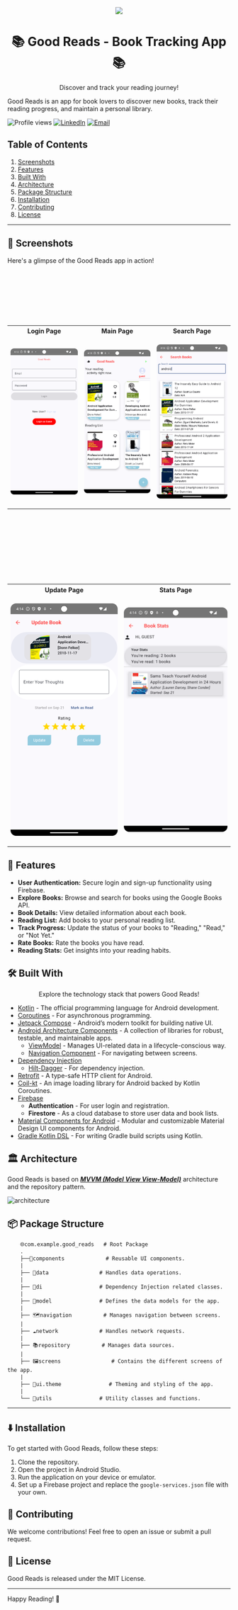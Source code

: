 <p align="center">
<img src="timo9036/good_reads/Good_Reads-3ab355353379c46e6122923e574e6d76dd5a1b2c/app/src/main/res/mipmap-xxxhdpi/ic_launcher_round.webp" width="15%"/>
<h1 align="center">📚 Good Reads - Book Tracking App 📚</h1>
<p align="center">
Discover and track your reading journey!
</p>
</p>

Good Reads is an app for book lovers to discover new books, track their reading progress, and maintain a personal library.

![Profile views](https://komarev.com/ghpvc/?username=timo9036&color=green)
[![LinkedIn](https://img.shields.io/badge/-LinkedIn-blue?style=flat-square&logo=linkedin)](https://www.linkedin.com/in/timothysliu/)
[![Email](https://img.shields.io/badge/-Email-orange?style=flat-square&logo=gmail)](mailto:timo9036@hotmail.com)

## Table of Contents

1. [Screenshots](#-screenshots)
2. [Features](#-features)
3. [Built With](#-built-with)
4. [Architecture](#️-architecture)
5. [Package Structure](#-package-structure)
6. [Installation](#️-installation)
7. [Contributing](#-contributing)
8. [License](#-license)

---

## 📸 Screenshots

Here's a glimpse of the Good Reads app in action!
<table>
  <tr>
     <th>Login Page</th>
     <th>Main Page</th>
     <th>Search Page</th>
  </tr>

  <tr>
    <td>
           <img src="Screenshot_20250921_161345.png" alt="Login Page">
   </td>
   <td>
           <img src="Screenshot_20250921_161354.png" alt="Main Page">
   </td>
   <td>
           <img src="Screenshot_20250921_161423.png" alt="Search Page">
   </td>
  </tr>

 </table>

 <table>
  <tr>
    <th>Update Page</th>
    <th>Stats Page</th>
  </tr>

  <tr>
   <td>
           <img src="Screenshot_20250921_161411.png" alt="Update Page">
   </td>
   <td>
           <img src="Screenshot_20250921_161431.png" alt="Stats Page">
   </td>
  </tr>

 </table>

## 🌟 Features

- **User Authentication:** Secure login and sign-up functionality using Firebase.
- **Explore Books:** Browse and search for books using the Google Books API.
- **Book Details:** View detailed information about each book.
- **Reading List:** Add books to your personal reading list.
- **Track Progress:** Update the status of your books to "Reading," "Read," or "Not Yet."
- **Rate Books:** Rate the books you have read.
- **Reading Stats:** Get insights into your reading habits.

## 🛠 Built With

<p align="center">
Explore the technology stack that powers Good Reads!
</p>

- [Kotlin](https://kotlinlang.org/) - The official programming language for Android development.
- [Coroutines](https://kotlinlang.org/docs/reference/coroutines-overview.html) - For asynchronous programming.
- [Jetpack Compose](https://developer.android.com/jetpack/compose) - Android’s modern toolkit for building native UI.
- [Android Architecture Components](https://developer.android.com/topic/libraries/architecture) - A collection of libraries for robust, testable, and maintainable apps.
  - [ViewModel](https://developer.android.com/topic/libraries/architecture/viewmodel) - Manages UI-related data in a lifecycle-conscious way.
  - [Navigation Component](https://developer.android.com/guide/navigation/navigation-getting-started) - For navigating between screens.
- [Dependency Injection](https://developer.android.com/training/dependency-injection)
  - [Hilt-Dagger](https://dagger.dev/hilt/) - For dependency injection.
- [Retrofit](https://square.github.io/retrofit/) - A type-safe HTTP client for Android.
- [Coil-kt](https://coil-kt.github.io/coil/) - An image loading library for Android backed by Kotlin Coroutines.
- [Firebase](https://firebase.google.com/)
    - **Authentication** - For user login and registration.
    - **Firestore** - As a cloud database to store user data and book lists.
- [Material Components for Android](https://github.com/material-components/material-components-android) - Modular and customizable Material Design UI components for Android.
- [Gradle Kotlin DSL](https://docs.gradle.org/current/userguide/kotlin_dsl.html) - For writing Gradle build scripts using Kotlin.

## 🏛️ Architecture

Good Reads is based on [***MVVM (Model View View-Model)***](https://developer.android.com/jetpack/docs/guide#recommended-app-arch) architecture and the repository pattern.

![architecture](https://developer.android.com/topic/libraries/architecture/images/final-architecture.png)

## 📦 Package Structure
```
    🌐com.example.good_reads   # Root Package
    .
    ├──🔌components             # Reusable UI components.
    |
    ├── 📁data                # Handles data operations.
    |
    ├── 💉di                  # Dependency Injection related classes.
    |
    ├── 👤model               # Defines the data models for the app.
    |
    ├── 🗺️navigation          # Manages navigation between screens.
    |
    ├── ☁️network             # Handles network requests.
    |
    ├── 📚repository          # Manages data sources.
    |
    ├── 🖼️screens                # Contains the different screens of the app.
    |
    ├── 🎨ui.theme               # Theming and styling of the app.
    |
    └── 🔧utils               # Utility classes and functions.
```
---
## ⬇️ Installation

To get started with Good Reads, follow these steps:

1. Clone the repository.
2. Open the project in Android Studio.
3. Run the application on your device or emulator.
4. Set up a Firebase project and replace the `google-services.json` file with your own.

## 🙋 Contributing

We welcome contributions! Feel free to open an issue or submit a pull request.

## 📝 License

Good Reads is released under the MIT License.

---

Happy Reading! 🎉
